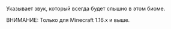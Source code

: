 Указывает звук, который всегда будет слышно в этом биоме.

ВНИМАНИЕ: Только для Minecraft 1.16.x и выше.